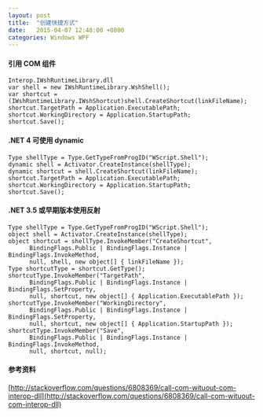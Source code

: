 ```yaml
---
layout: post
title:  "创建快捷方式"
date:   2015-04-07 12:48:00 +0800
categories: Windows WPF
---
```


#### 引用 COM 组件

```CSharp
Interop.IWshRuntimeLibrary.dll
var shell = new IWshRuntimeLibrary.WshShell();
var shortcut = (IWshRuntimeLibrary.IWshShortcut)shell.CreateShortcut(linkFileName);
shortcut.TargetPath = Application.ExecutablePath;
shortcut.WorkingDirectory = Application.StartupPath;
shortcut.Save();
```

#### .NET 4 可使用 dynamic

```CSharp
Type shellType = Type.GetTypeFromProgID("WScript.Shell");
dynamic shell = Activator.CreateInstance(shellType);
dynamic shortcut = shell.CreateShortcut(linkFileName);
shortcut.TargetPath = Application.ExecutablePath;
shortcut.WorkingDirectory = Application.StartupPath;
shortcut.Save();
```

#### .NET 3.5 或早期版本使用反射

```CSharp
Type shellType = Type.GetTypeFromProgID("WScript.Shell");
object shell = Activator.CreateInstance(shellType);
object shortcut = shellType.InvokeMember("CreateShortcut",
      BindingFlags.Public | BindingFlags.Instance | BindingFlags.InvokeMethod,
      null, shell, new object[] { linkFileName });
Type shortcutType = shortcut.GetType();
shortcutType.InvokeMember("TargetPath",
      BindingFlags.Public | BindingFlags.Instance | BindingFlags.SetProperty,
      null, shortcut, new object[] { Application.ExecutablePath });
shortcutType.InvokeMember("WorkingDirectory",
      BindingFlags.Public | BindingFlags.Instance | BindingFlags.SetProperty, 
      null, shortcut, new object[] { Application.StartupPath });
shortcutType.InvokeMember("Save",
      BindingFlags.Public | BindingFlags.Instance | BindingFlags.InvokeMethod,
      null, shortcut, null);
```

#### 参考资料
[http://stackoverflow.com/questions/6808369/call-com-wituout-com-interop-dll](http://stackoverflow.com/questions/6808369/call-com-wituout-com-interop-dll)
